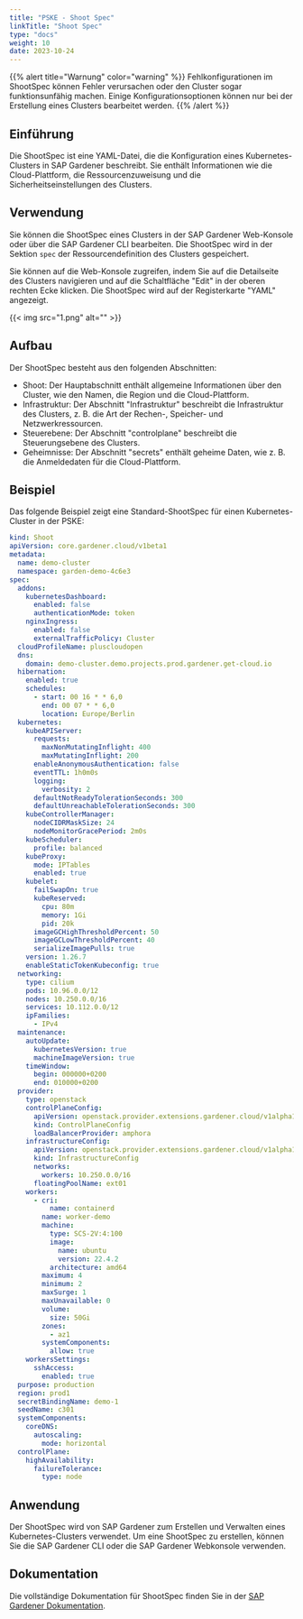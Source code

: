 ```yaml
---
title: "PSKE - Shoot Spec"
linkTitle: "Shoot Spec"
type: "docs"
weight: 10
date: 2023-10-24
---
```


{{% alert title="Warnung" color="warning" %}}
Fehlkonfigurationen im ShootSpec können Fehler verursachen oder den Cluster sogar funktionsunfähig machen.
Einige Konfigurationsoptionen können nur bei der Erstellung eines Clusters bearbeitet werden.
{{% /alert %}}

## Einführung

Die ShootSpec ist eine YAML-Datei, die die Konfiguration eines Kubernetes-Clusters in SAP Gardener beschreibt. Sie enthält Informationen wie die Cloud-Plattform, die Ressourcenzuweisung und die Sicherheitseinstellungen des Clusters.

## Verwendung

Sie können die ShootSpec eines Clusters in der SAP Gardener Web-Konsole oder über die SAP Gardener CLI bearbeiten. Die ShootSpec wird in der Sektion `spec` der Ressourcendefinition des Clusters gespeichert.

Sie können auf die Web-Konsole zugreifen, indem Sie auf die Detailseite des Clusters navigieren und auf die Schaltfläche "Edit" in der oberen rechten Ecke klicken. Die ShootSpec wird auf der Registerkarte "YAML" angezeigt.

{{< img src="1.png" alt="" >}}

## Aufbau

Der ShootSpec besteht aus den folgenden Abschnitten:

- Shoot: Der Hauptabschnitt enthält allgemeine Informationen über den Cluster, wie den Namen, die Region und die Cloud-Plattform.
- Infrastruktur: Der Abschnitt "Infrastruktur" beschreibt die Infrastruktur des Clusters, z. B. die Art der Rechen-, Speicher- und Netzwerkressourcen.
- Steuerebene: Der Abschnitt "controlplane" beschreibt die Steuerungsebene des Clusters.
- Geheimnisse: Der Abschnitt "secrets" enthält geheime Daten, wie z. B. die Anmeldedaten für die Cloud-Plattform.

## Beispiel

Das folgende Beispiel zeigt eine Standard-ShootSpec für einen Kubernetes-Cluster in der PSKE:

```yaml
kind: Shoot
apiVersion: core.gardener.cloud/v1beta1
metadata:
  name: demo-cluster
  namespace: garden-demo-4c6e3
spec:
  addons:
    kubernetesDashboard:
      enabled: false
      authenticationMode: token
    nginxIngress:
      enabled: false
      externalTrafficPolicy: Cluster
  cloudProfileName: pluscloudopen
  dns:
    domain: demo-cluster.demo.projects.prod.gardener.get-cloud.io
  hibernation:
    enabled: true
    schedules:
      - start: 00 16 * * 6,0
        end: 00 07 * * 6,0
        location: Europe/Berlin
  kubernetes:
    kubeAPIServer:
      requests:
        maxNonMutatingInflight: 400
        maxMutatingInflight: 200
      enableAnonymousAuthentication: false
      eventTTL: 1h0m0s
      logging:
        verbosity: 2
      defaultNotReadyTolerationSeconds: 300
      defaultUnreachableTolerationSeconds: 300
    kubeControllerManager:
      nodeCIDRMaskSize: 24
      nodeMonitorGracePeriod: 2m0s
    kubeScheduler:
      profile: balanced
    kubeProxy:
      mode: IPTables
      enabled: true
    kubelet:
      failSwapOn: true
      kubeReserved:
        cpu: 80m
        memory: 1Gi
        pid: 20k
      imageGCHighThresholdPercent: 50
      imageGCLowThresholdPercent: 40
      serializeImagePulls: true
    version: 1.26.7
    enableStaticTokenKubeconfig: true
  networking:
    type: cilium
    pods: 10.96.0.0/12
    nodes: 10.250.0.0/16
    services: 10.112.0.0/12
    ipFamilies:
      - IPv4
  maintenance:
    autoUpdate:
      kubernetesVersion: true
      machineImageVersion: true
    timeWindow:
      begin: 000000+0200
      end: 010000+0200
  provider:
    type: openstack
    controlPlaneConfig:
      apiVersion: openstack.provider.extensions.gardener.cloud/v1alpha1
      kind: ControlPlaneConfig
      loadBalancerProvider: amphora
    infrastructureConfig:
      apiVersion: openstack.provider.extensions.gardener.cloud/v1alpha1
      kind: InfrastructureConfig
      networks:
        workers: 10.250.0.0/16
      floatingPoolName: ext01
    workers:
      - cri:
          name: containerd
        name: worker-demo
        machine:
          type: SCS-2V:4:100
          image:
            name: ubuntu
            version: 22.4.2
          architecture: amd64
        maximum: 4
        minimum: 2
        maxSurge: 1
        maxUnavailable: 0
        volume:
          size: 50Gi
        zones:
          - az1
        systemComponents:
          allow: true
    workersSettings:
      sshAccess:
        enabled: true
  purpose: production
  region: prod1
  secretBindingName: demo-1
  seedName: c301
  systemComponents:
    coreDNS:
      autoscaling:
        mode: horizontal
  controlPlane:
    highAvailability:
      failureTolerance:
        type: node
```

## Anwendung

Der ShootSpec wird von SAP Gardener zum Erstellen und Verwalten eines Kubernetes-Clusters verwendet. Um eine ShootSpec zu erstellen, können Sie die SAP Gardener CLI oder die SAP Gardener Webkonsole verwenden.

## Dokumentation

Die vollständige Dokumentation für ShootSpec finden Sie in der [SAP Gardener Dokumentation](https://gardener.cloud/docs/gardener/).